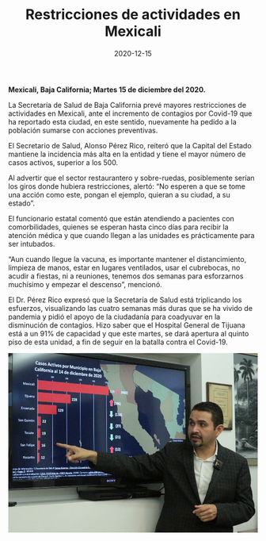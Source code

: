 ﻿---
layout: blog
title:  "Restricciones de actividades en Mexicali"
date:   2020-12-15
categories: mexicali
permalink: /:categories/:title:output_ext
image: /img/cnr/2020-12-15-restricciones.jpeg
alt: "Restricciones de actividades en Mexicali"
autor: 
---
 
**Mexicali, Baja California; Martes 15 de diciembre del 2020.**


La Secretaría de Salud de Baja California prevé mayores restricciones de actividades en Mexicali, ante el incremento de contagios por Covid-19 que ha reportado esta ciudad, en este sentido, nuevamente ha pedido a la población sumarse con acciones preventivas. 


El Secretario de Salud, Alonso Pérez Rico, reiteró que la Capital del Estado mantiene la incidencia más alta en la entidad y tiene el mayor número de casos activos, superior a los 500. 


Al advertir que el sector restaurantero y sobre-ruedas, posiblemente serían los giros donde hubiera restricciones, alertó: “No esperen a que se tome una acción como este, pongan el ejemplo, quieran a su ciudad, a su estado”. 


El funcionario estatal comentó que están atendiendo a pacientes con comorbilidades, quienes se esperan hasta cinco días para recibir la atención médica y que cuando llegan a las unidades es prácticamente para ser intubados. 


“Aun cuando llegue la vacuna, es importante mantener el distancimiento, limpieza de manos, estar en lugares ventilados, usar el cubrebocas, no acudir a fiestas, ni a reuniones, tenemos dos semanas para esforzarnos muchísimo y empezar el descenso”, mencionó. 


El Dr. Pérez Rico expresó que la Secretaría de Salud está triplicando los esfuerzos, visualizando las cuatro semanas más duras que se ha vivido de pandemia y pidió el apoyo de la ciudadanía para coadyuvar en la disminución de contagios. 
Hizo saber que el Hospital General de Tijuana está a un 91% de capacidad y que este martes, se dará apertura al quinto piso de esta unidad, a fin de seguir en la batalla contra el Covid-19.

<div id="carouselExampleSlidesOnly" class="carousel slide" data-ride="carousel">
  <div class="carousel-inner">
    <div class="carousel-item active">
       <img class="d-block w-100" src="/img/cnr/2020-12-15-restricciones.jpeg" loading="lazy"  alt="Restricciones de actividades en Mexicali">
    </div>
  </div>
</div>